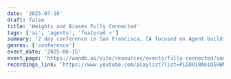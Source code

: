 ```yaml
---
date: '2025-07-18'
draft: false
title: 'Weights and Biases Fully Connected'
tags: ['ai', 'agents', 'featured ⭐']
summary: '2 day conference in San Francisco, CA focused on Agent building and model training'
genres: ['conference']
event_date: '2025-06-15'
event_page: 'https://wandb.ai/site/resources/events/fully-connected/san-francisco'
recordings_link: 'https://www.youtube.com/playlist?list=PLD80i8An1OEHWNCwZUgvMe0d1F0m2aUFw'
---
```



